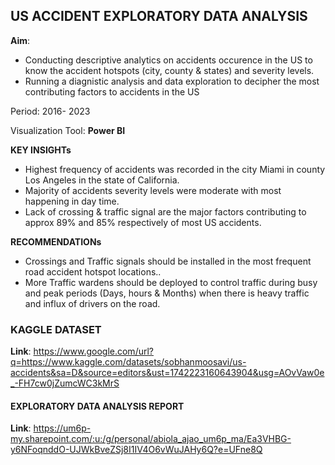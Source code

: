 
## US ACCIDENT EXPLORATORY DATA ANALYSIS

**Aim**:
- Conducting descriptive analytics on accidents occurence in the US to know the accident hotspots (city, county & states)  and severity levels.
- Running a diagnistic analysis and data exploration to decipher the most contributing factors to accidents in the US
  
Period: 2016- 2023

Visualization Tool: **Power BI**

**KEY INSIGHTs**
- Highest frequency of accidents was recorded in the city Miami in county Los Angeles in the state of California.
- Majority of accidents severity levels were moderate with most happening in day time.
- Lack of crossing & traffic signal are the major factors contributing to approx 89% and 85% respectively of most US accidents.

**RECOMMENDATIONs**
- Crossings and Traffic signals should be installed in the most frequent road accident hotspot locations..
- More Traffic wardens should be deployed to control traffic during busy and peak periods (Days, hours & Months) when there is heavy traffic and influx of drivers on the road. 

### KAGGLE DATASET 
**Link**: https://www.google.com/url?q=https://www.kaggle.com/datasets/sobhanmoosavi/us-accidents&sa=D&source=editors&ust=1742223160643904&usg=AOvVaw0e_-FH7cw0jZumcWC3kMrS


#### EXPLORATORY DATA ANALYSIS REPORT
**Link**: https://um6p-my.sharepoint.com/:u:/g/personal/abiola_ajao_um6p_ma/Ea3VHBG-y6NFoqnddO-UJWkBveZSj8I1IV4O6vWuJAHy6Q?e=UFne8Q




